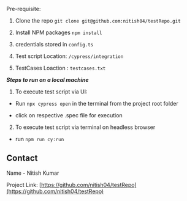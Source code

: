 
  Pre-requisite:

1. Clone the repo
  `git clone git@github.com:nitish04/testRepo.git`
  
2. Install NPM packages
   `npm install`
  
3. credentials stored in   `config.ts`

4. Test script Location: `/cypress/integration`

5. TestCases Loaction : `testcases.txt`


***Steps to run on a local machine***


1. To execute test script via UI:

- Run `npx cypress open` in the terminal from the project root folder

-  click on respective .spec file for execution 


2. To execute test script via terminal on headless browser
- run `npm run cy:run` 


<!-- CONTACT -->
## Contact

Name - Nitish Kumar

Project Link: [https://github.com/nitish04/testRepo](https://github.com/nitish04/testRepo)

